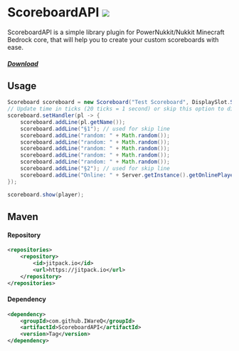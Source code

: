 # ScoreboardAPI [![](https://jitpack.io/v/IWareQ/ScoreboardAPI.svg)](https://jitpack.io/#IWareQ/ScoreboardAPI)

ScoreboardAPI is a simple library plugin for PowerNukkit/Nukkit Minecraft Bedrock core, that will help you to create
your custom scoreboards with ease.

##### [Download](https://github.com/IWareQ/ScoreboardAPI/releases)

## Usage

```java
Scoreboard scoreboard = new Scoreboard("Test Scoreboard", DisplaySlot.SIDEBAR, 20);
// Update time in ticks (20 ticks = 1 second) or skip this option to disable automatic updates
scoreboard.setHandler(pl -> {
    scoreboard.addLine(pl.getName());
    scoreboard.addLine("§1"); // used for skip line
    scoreboard.addLine("random: " + Math.random());
    scoreboard.addLine("random: " + Math.random());
    scoreboard.addLine("random: " + Math.random());
    scoreboard.addLine("random: " + Math.random());
    scoreboard.addLine("random: " + Math.random());
    scoreboard.addLine("§2"); // used for skip line
    scoreboard.addLine("Online: " + Server.getInstance().getOnlinePlayers().size());
});

scoreboard.show(player);
```

## Maven

#### Repository

```xml
<repositories>
    <repository>
        <id>jitpack.io</id>
        <url>https://jitpack.io</url>
    </repository>
</repositories>
```

#### Dependency
```xml
<dependency>
    <groupId>com.github.IWareQ</groupId>
    <artifactId>ScoreboardAPI</artifactId>
    <version>Tag</version>
</dependency>
```